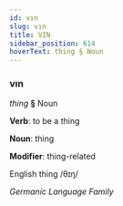 ```yaml
---
id: vın
slug: vın
title: VIN
sidebar_position: 614
hoverText: thing § Noun
---
```


### vın

*thing* **§** Noun

**Verb**: to be a thing

**Noun**: thing

**Modifier**: thing-related

English thing /θɪŋ/

*Germanic Language Family*